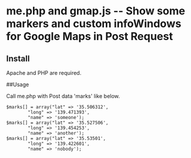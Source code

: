 # me.php and gmap.js -- Show some markers and custom infoWindows for Google Maps in Post Request

## Install

Apache and PHP are required.

##Usage

Call me.php with Post data 'marks' like below.

    $marks[] = array("lat" => '35.506312',
            "long" => '139.471393',
            "name" => 'someone');
    $marks[] = array("lat" => '35.527506',
            "long" => '139.454253',
            "name" => 'another');
    $marks[] = array("lat" => '35.53501',
            "long" => '139.422601',
            "name" => 'nobody');
